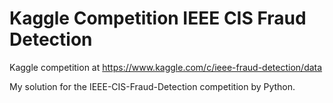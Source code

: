 # Kaggle Competition IEEE CIS Fraud Detection
Kaggle competition at https://www.kaggle.com/c/ieee-fraud-detection/data

My solution for the IEEE-CIS-Fraud-Detection competition by Python.
